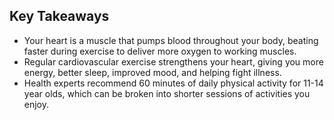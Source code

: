 ## Key Takeaways

- Your heart is a muscle that pumps blood throughout your body, beating faster during exercise to deliver more oxygen to working muscles.
- Regular cardiovascular exercise strengthens your heart, giving you more energy, better sleep, improved mood, and helping fight illness.
- Health experts recommend 60 minutes of daily physical activity for 11-14 year olds, which can be broken into shorter sessions of activities you enjoy.